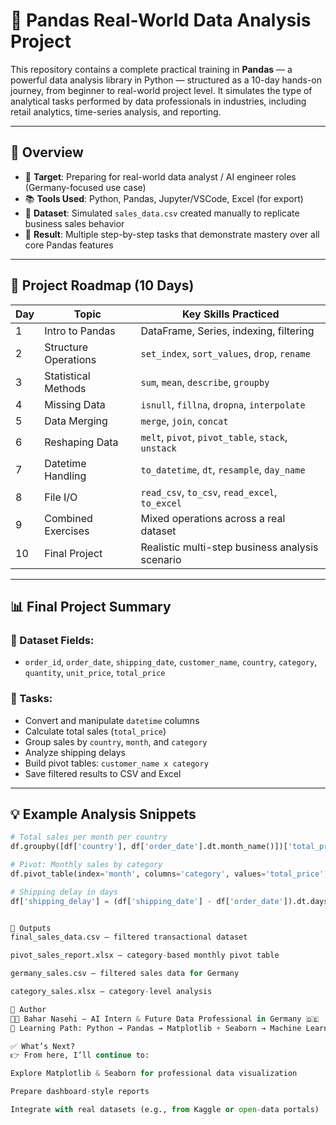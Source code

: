 # 🐼 Pandas Real-World Data Analysis Project

This repository contains a complete practical training in **Pandas** — a powerful data analysis library in Python — structured as a 10-day hands-on journey, from beginner to real-world project level. It simulates the type of analytical tasks performed by data professionals in industries, including retail analytics, time-series analysis, and reporting.

---

## 📌 Overview

- 💼 **Target**: Preparing for real-world data analyst / AI engineer roles (Germany-focused use case)
- 📚 **Tools Used**: Python, Pandas, Jupyter/VSCode, Excel (for export)
- 📁 **Dataset**: Simulated `sales_data.csv` created manually to replicate business sales behavior
- 🧪 **Result**: Multiple step-by-step tasks that demonstrate mastery over all core Pandas features

---

## 📅 Project Roadmap (10 Days)

| Day | Topic | Key Skills Practiced |
|-----|-------|----------------------|
| 1 | Intro to Pandas | DataFrame, Series, indexing, filtering |
| 2 | Structure Operations | `set_index`, `sort_values`, `drop`, `rename` |
| 3 | Statistical Methods | `sum`, `mean`, `describe`, `groupby` |
| 4 | Missing Data | `isnull`, `fillna`, `dropna`, `interpolate` |
| 5 | Data Merging | `merge`, `join`, `concat` |
| 6 | Reshaping Data | `melt`, `pivot`, `pivot_table`, `stack`, `unstack` |
| 7 | Datetime Handling | `to_datetime`, `dt`, `resample`, `day_name` |
| 8 | File I/O | `read_csv`, `to_csv`, `read_excel`, `to_excel` |
| 9 | Combined Exercises | Mixed operations across a real dataset |
| 10 | Final Project | Realistic multi-step business analysis scenario |

---

## 📊 Final Project Summary

### 🔹 Dataset Fields:
- `order_id`, `order_date`, `shipping_date`, `customer_name`, `country`, `category`, `quantity`, `unit_price`, `total_price`

### 🔸 Tasks:
- Convert and manipulate `datetime` columns
- Calculate total sales (`total_price`)
- Group sales by `country`, `month`, and `category`
- Analyze shipping delays
- Build pivot tables: `customer_name x category`
- Save filtered results to CSV and Excel

---

## 💡 Example Analysis Snippets

```python
# Total sales per month per country
df.groupby([df['country'], df['order_date'].dt.month_name()])['total_price'].sum()

# Pivot: Monthly sales by category
df.pivot_table(index='month', columns='category', values='total_price', aggfunc='sum')

# Shipping delay in days
df['shipping_delay'] = (df['shipping_date'] - df['order_date']).dt.days


📁 Outputs
final_sales_data.csv – filtered transactional dataset

pivot_sales_report.xlsx – category-based monthly pivot table

germany_sales.csv – filtered sales data for Germany

category_sales.xlsx – category-level analysis

📍 Author
🧑‍💻 Bahar Nasehi – AI Intern & Future Data Professional in Germany 🇩🇪
🌱 Learning Path: Python → Pandas → Matplotlib + Seaborn → Machine Learning

✅ What’s Next?
👉 From here, I’ll continue to:

Explore Matplotlib & Seaborn for professional data visualization

Prepare dashboard-style reports

Integrate with real datasets (e.g., from Kaggle or open-data portals)